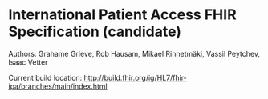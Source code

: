 # International Patient Access FHIR Specification (candidate)

Authors: Grahame Grieve, Rob Hausam, Mikael Rinnetmäki, Vassil Peytchev, Isaac Vetter

Current build location:
http://build.fhir.org/ig/HL7/fhir-ipa/branches/main/index.html

